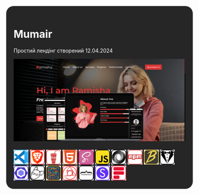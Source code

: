 <div style="background-color:#262626; padding:20px; border-radius:20px; color:#fff;">
    <h1>Mumair</h1>
    <p>Простий лендінг створений 12.04.2024</p>
    <img src="./readme/screenshot.png" alt="screenshot"></img>
    <div style="padding-top:20px;">
        <img src="./readme/technologies/visualstudiocode.svg" alt="visualstudiocode" style="height:40px;">
        <img src="./readme/technologies/brave.svg" alt="brave" style="height:40px;">
        <img src="./readme/technologies/gulp.svg" alt="gulp" style="height:40px;">
        <img src="./readme/technologies/html5.svg" alt="html5" style="height:40px;">
        <img src="./readme/technologies/sass.svg" alt="sass" style="height:40px;">
        <img src="./readme/technologies/javascript.svg" alt="javascript" style="height:40px;">
        <img src="./readme/technologies/json.svg" alt="json" style="height:40px;">
        <img src="./readme/technologies/npm.svg" alt="npm" style="height:40px;">
        <img src="./readme/technologies/babel.svg" alt="babel" style="height:40px;">
        <img src="./readme/technologies/stylelint.svg" alt="stylelint" style="height:40px;">
        <img src="./readme/technologies/eslint.svg" alt="eslint" style="height:40px;">
        <img src="./readme/technologies/editorconfig.svg" alt="editorconfig" style="height:40px;">
        <img src="./readme/technologies/prettier.svg" alt="prettier" style="height:40px;">
        <img src="./readme/technologies/postcss.svg" alt="postcss" style="height:40px;">
        <img src="./readme/technologies/mustache.svg" alt="mustache" style="height:40px;">
        <img src="./readme/technologies/swiper.svg" alt="swiper" style="height:40px;">
        <img src="./readme/technologies/formspree.svg" alt="formspree" style="height:40px;">
    </div>
</div>

